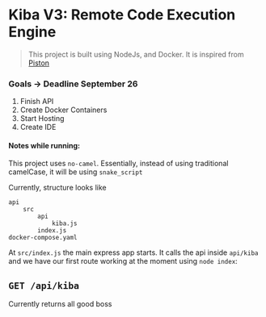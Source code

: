 # Kiba V3: Remote Code Execution Engine

> This project is built using NodeJs, and Docker. It is inspired from [Piston](engineer-man.com)

### Goals -> Deadline September 26
1. Finish API
2. Create Docker Containers
3. Start Hosting
4. Create IDE


#### Notes while running:

This project uses `no-camel`. Essentially, instead of using traditional camelCase, it will be using `snake_script`

Currently, structure looks like

```
api
    src
        api
            kiba.js
        index.js
docker-compose.yaml
```

At `src/index.js` the main express app starts. It calls the api inside `api/kiba` and we have our first route working at the moment using `node index`:

## `GET /api/kiba`
Currently returns all good boss